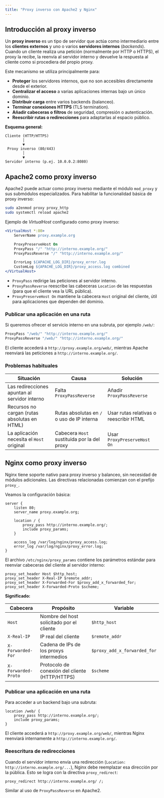 ```yaml
---
title: "Proxy inverso con Apache2 y Nginx"
---
```


## Introducción al proxy inverso

Un **proxy inverso** es un tipo de servidor que actúa como intermediario entre los **clientes externos** y uno o varios **servidores internos** (*backends*).
Cuando un cliente realiza una petición (normalmente por HTTP o HTTPS), el proxy la recibe, la reenvía al servidor interno y devuelve la respuesta al cliente como si procediera del propio proxy.

Este mecanismo se utiliza principalmente para:

* **Proteger** los servidores internos, que no son accesibles directamente desde el exterior.
* **Centralizar el acceso** a varias aplicaciones internas bajo un único dominio.
* **Distribuir carga** entre varios backends (balanceo).
* **Terminar conexiones HTTPS** (TLS termination).
* **Añadir cabeceras o filtros** de seguridad, compresión o autenticación.
* **Reescribir rutas o redirecciones** para adaptarlas al espacio público.

**Esquema general:**

```
Cliente (HTTP/HTTPS)
        │
        ▼
 Proxy inverso (80/443)
        │
        ▼
Servidor interno (p.ej. 10.0.0.2:8080)
```

## Apache2 como proxy inverso

Apache2 puede actuar como proxy inverso mediante el módulo `mod_proxy` y sus submódulos especializados. Para habilitar la funcionalidad básica de proxy inverso:

```bash
sudo a2enmod proxy proxy_http
sudo systemctl reload apache2
```

Ejemplo de *VirtualHost* configurado como proxy inverso:

```apache
<VirtualHost *:80>
    ServerName proxy.example.org

    ProxyPreserveHost On
    ProxyPass "/" "http://interno.example.org/"
    ProxyPassReverse "/" "http://interno.example.org/"

    ErrorLog ${APACHE_LOG_DIR}/proxy_error.log
    CustomLog ${APACHE_LOG_DIR}/proxy_access.log combined
</VirtualHost>
```

* `ProxyPass` redirige las peticiones al servidor interno.
* `ProxyPassReverse` reescribe las cabeceras `Location` de las respuestas (para que el cliente vea la URL pública).
* `ProxyPreserveHost On` mantiene la cabecera `Host` original del cliente, útil para aplicaciones que dependen del dominio.


### Publicar una aplicación en una ruta

Si queremos ofrecer el servicio interno en una subruta, por ejemplo `/web/`:

```apache
ProxyPass "/web/" "http://interno.example.org/"
ProxyPassReverse "/web/" "http://interno.example.org/"
```

El cliente accederá a `http://proxy.example.org/web/`, mientras Apache reenviará las peticiones a `http://interno.example.org/`.


### Problemas habituales

| Situación                                     | Causa                                       | Solución                               |
| --------------------------------------------- | ------------------------------------------- | -------------------------------------- |
| Las redirecciones apuntan al servidor interno | Falta `ProxyPassReverse`                    | Añadir `ProxyPassReverse`              |
| Recursos no cargan (rutas absolutas en HTML)  | Rutas absolutas en `/` o uso de IP interna  | Usar rutas relativas o reescribir HTML |
| La aplicación necesita el `Host` original     | Cabecera `Host` sustituida por la del proxy | Usar `ProxyPreserveHost On`            |


## Nginx como proxy inverso

Nginx tiene soporte nativo para proxy inverso y balanceo, sin necesidad de módulos adicionales.
Las directivas relacionadas comienzan con el prefijo `proxy_`.

Veamos la configuración básica:

```nginx
server {
    listen 80;
    server_name proxy.example.org;

    location / {
        proxy_pass http://interno.example.org/;
        include proxy_params;
    }

    access_log /var/log/nginx/proxy_access.log;
    error_log /var/log/nginx/proxy_error.log;
}
```

El archivo `/etc/nginx/proxy_params` contiene los parámetros estándar para reenviar cabeceras del cliente al servidor interno:

```nginx
proxy_set_header Host $http_host;
proxy_set_header X-Real-IP $remote_addr;
proxy_set_header X-Forwarded-For $proxy_add_x_forwarded_for;
proxy_set_header X-Forwarded-Proto $scheme;
```

**Significado:**

| Cabecera            | Propósito                                      | Variable                     |
| ------------------- | ---------------------------------------------- | ---------------------------- |
| `Host`              | Nombre del host solicitado por el cliente      | `$http_host`                 |
| `X-Real-IP`         | IP real del cliente                            | `$remote_addr`               |
| `X-Forwarded-For`   | Cadena de IPs de los proxys intermedios        | `$proxy_add_x_forwarded_for` |
| `X-Forwarded-Proto` | Protocolo de conexión del cliente (HTTP/HTTPS) | `$scheme`                    |


### Publicar una aplicación en una ruta

Para acceder a un backend bajo una subruta:

```nginx
location /web/ {
    proxy_pass http://interno.example.org/;
    include proxy_params;
}
```

El cliente accederá a `http://proxy.example.org/web/`, mientras Nginx reenviará internamente a `http://interno.example.org/`.


### Reescritura de redirecciones

Cuando el servidor interno envía una redirección (`Location: http://interno.example.org/...`), Nginx debe reemplazar esa dirección por la pública.
Esto se logra con la directiva `proxy_redirect`:

```nginx
proxy_redirect http://interno.example.org/ /;
```

Similar al uso de `ProxyPassReverse` en Apache2.

